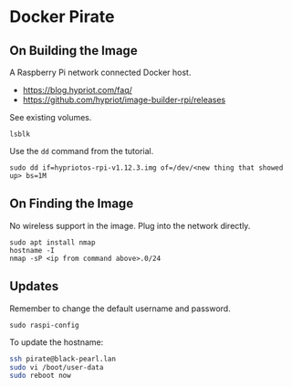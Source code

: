 # Docker Pirate

## On Building the Image

A Raspberry Pi network connected Docker host.

+ https://blog.hypriot.com/faq/
+ https://github.com/hypriot/image-builder-rpi/releases

See existing volumes.
```
lsblk
```

Use the `dd` command from the tutorial.

```
sudo dd if=hypriotos-rpi-v1.12.3.img of=/dev/<new thing that showed up> bs=1M
```

## On Finding the Image

No wireless support in the image.
Plug into the network directly.

```
sudo apt install nmap
hostname -I
nmap -sP <ip from command above>.0/24
```

## Updates

Remember to change the default username and password.

```
sudo raspi-config
```

To update the hostname:

```sh
ssh pirate@black-pearl.lan
sudo vi /boot/user-data
sudo reboot now
```
